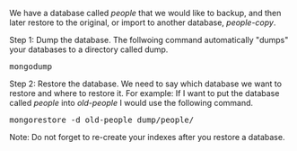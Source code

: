 We have a database called <i>people</i> that we would like to backup, and then later restore to the original, or import to another database, <i>people-copy</i>.

Step 1: Dump the database. The follwoing command automatically "dumps" your databases to a directory called dump. 
<pre>mongodump</pre>

Step 2: Restore the database. We need to say which database we want to restore and where to restore it. For example: If I want to put the database called <i>people</i> into <i>old-people</i> I would use the following command.
<pre>mongorestore -d old-people dump/people/</pre>

Note: Do not forget to re-create your indexes after you restore a database. 

